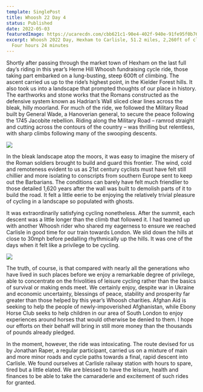 ```yaml
---
template: SinglePost
title: Whoosh 22 Day 4
status: Published
date: 2022-05-03
featuredImage: https://ucarecdn.com/cbb621c1-90e4-402f-940e-91fe95f0b76b/
excerpt: Whoosh 2022 Day, Hexham to Carlisle, 51.2 miles, 2,260ft of climbing,
  Four hours 24 minutes
---
```

Shortly after passing through the market town of Hexham on the last full day’s riding in this year’s Herne Hill Whoosh fundraising cycle ride, those taking part embarked on a lung-busting, steep 600ft of climbing. The ascent carried us up to the ride’s highest point, in the Kielder Forest hills. It also took us into a landscape that prompted thoughts of our place in history. The earthworks and stone works that the Romans constructed as the defensive system known as Hadrian’s Wall sliced clear lines across the bleak, hilly moorland. For much of the ride, we followed the Military Road built by General Wade, a Hanoverian general, to secure the peace following the 1745 Jacobite rebellion. Riding along the Military Road – ramrod straight and cutting across the contours of the country – was thrilling but relentless, with sharp climbs following many of the swooping descents.  

![](https://ucarecdn.com/584e7c41-a22c-41dd-90d3-c13fb4875c38/)

In the bleak landscape atop the moors, it was easy to imagine the misery of the Roman soldiers brought to build and guard this frontier. The wind, cold and remoteness evident to us as 21st century cyclists must have felt still chillier and more isolating to conscripts from southern Europe sent to keep out the Barbarians. The conditions can barely have felt much friendlier to those detailed 1,620 years after the wall was built to demolish parts of it to build the road. It felt a little eerie to be enjoying the relatively trivial pleasure of cycling in a landscape so populated with ghosts.  

It was extraordinarily satisfying cycling nonetheless. After the summit, each descent was a little longer than the climb that followed it. I had teamed up with another Whoosh rider who shared my eagerness to ensure we reached Carlisle in good time for our train towards London. We slid down the hills at close to 30mph before pedalling rhythmically up the hills. It was one of the days when it felt like a privilege to be cycling.  

![](https://ucarecdn.com/ce1d752b-472c-4265-ba79-0ed4b91f4ebd/-/crop/1600x682/0,0/-/preview/)

The truth, of course, is that compared with nearly all the generations who have lived in such places before we enjoy a remarkable degree of privilege, able to concentrate on the frivolities of leisure cycling rather than the basics of survival or making ends meet. We certainly enjoy, despite war in Ukraine and economic uncertainty, blessings of peace, stability and prosperity far greater than those helped by this year’s Whoosh charities. Afghan Aid is seeking to help the people of newly-impoverished Afghanistan, while Ebony Horse Club seeks to help children in our area of South London to enjoy experiences around horses that would otherwise be denied to them. I hope our efforts on their behalf will bring in still more money than the thousands of pounds already pledged.  

In the moment, however, the ride was intoxicating. The route devised for us by Jonathan Raper, a regular participant, carried us on a mixture of main and more minor roads and cycle paths towards a final, rapid descent into Carlisle. We found ourselves at Carlisle railway station with hours to spare, tired but a little elated. We are blessed to have the leisure, health and finances to be able to take the camaraderie and excitement of such rides for granted.